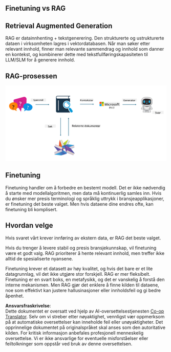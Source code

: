 <!--
CO_OP_TRANSLATOR_METADATA:
{
  "original_hash": "e4e010400c2918557b36bb932a14004c",
  "translation_date": "2025-07-17T09:29:52+00:00",
  "source_file": "md/03.FineTuning/FineTuning_vs_RAG.md",
  "language_code": "no"
}
-->
## Finetuning vs RAG

## Retrieval Augmented Generation

RAG er datainnhenting + tekstgenerering. Den strukturerte og ustrukturerte dataen i virksomheten lagres i vektordatabasen. Når man søker etter relevant innhold, finner man relevante sammendrag og innhold som danner en kontekst, og kombinerer dette med tekstfullføringskapasiteten til LLM/SLM for å generere innhold.

## RAG-prosessen
![FinetuningvsRAG](../../../../translated_images/rag.2014adc59e6f6007bafac13e800a6cbc3e297fbb9903efe20a93129bd13987e9.no.png)

## Finetuning
Finetuning handler om å forbedre en bestemt modell. Det er ikke nødvendig å starte med modellalgoritmen, men data må kontinuerlig samles inn. Hvis du ønsker mer presis terminologi og språklig uttrykk i bransjeapplikasjoner, er finetuning det beste valget. Men hvis dataene dine endres ofte, kan finetuning bli komplisert.

## Hvordan velge
Hvis svaret vårt krever innføring av ekstern data, er RAG det beste valget.

Hvis du trenger å levere stabil og presis bransjekunnskap, vil finetuning være et godt valg. RAG prioriterer å hente relevant innhold, men treffer ikke alltid de spesialiserte nyansene.

Finetuning krever et datasett av høy kvalitet, og hvis det bare er et lite datagrunnlag, vil det ikke utgjøre stor forskjell. RAG er mer fleksibelt.  
Finetuning er en svart boks, en metafysikk, og det er vanskelig å forstå den interne mekanismen. Men RAG gjør det enklere å finne kilden til dataene, noe som effektivt kan justere hallusinasjoner eller innholdsfeil og gi bedre åpenhet.

**Ansvarsfraskrivelse**:  
Dette dokumentet er oversatt ved hjelp av AI-oversettelsestjenesten [Co-op Translator](https://github.com/Azure/co-op-translator). Selv om vi streber etter nøyaktighet, vennligst vær oppmerksom på at automatiske oversettelser kan inneholde feil eller unøyaktigheter. Det opprinnelige dokumentet på originalspråket skal anses som den autoritative kilden. For kritisk informasjon anbefales profesjonell menneskelig oversettelse. Vi er ikke ansvarlige for eventuelle misforståelser eller feiltolkninger som oppstår ved bruk av denne oversettelsen.